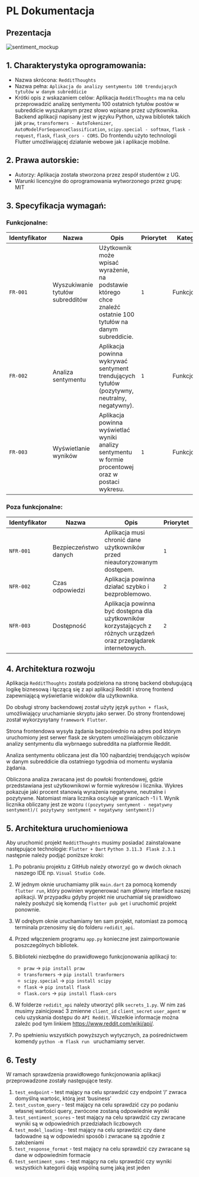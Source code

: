 # PL Dokumentacja 

## Prezentacja

![sentiment_mockup](https://user-images.githubusercontent.com/90191027/231772360-91537aff-3df4-463b-8d78-877852df7371.png)


## 1. Charakterystyka oprogramowania:
- Nazwa skrócona: `RedditThoughts`
- Nazwa pełna: `Aplikacja do analizy sentymentu 100 trendujących tytułów w danym subreddicie`
- Krótki opis z wskazaniem celów: 
   Aplikacja `RedditThoughts` ma na celu przeprowadzić analizę sentymentu 100 ostatnich tytułów postów w subreddicie wyszukanym przez słowo wpisane przez użytkownika. Backend aplikacji napisany jest w języku Python, używa bibliotek takich jak `praw`, `transformers - AutoTokenizer`, `AutoModelForSequenceClassification`, `scipy.special - softmax`, `flask - request`, `flask`, `flask_cors - CORS`. Do frontendu użyto technologii Flutter umożliwiającej działanie webowe jak i aplikacje mobilne.

## 2. Prawa autorskie:
- Autorzy: Aplikacja została stworzona przez zespół studentów z UG.
- Warunki licencyjne do oprogramowania wytworzonego przez grupę: MIT

## 3. Specyfikacja wymagań:
### Funkcjonalne:
| Identyfikator | Nazwa | Opis | Priorytet | Kategoria |
| --- | --- | --- | --- | --- |
| `FR-001` | Wyszukiwanie tytułów subredditów | Użytkownik może wpisać wyrażenie, na podstawie którego chce znaleźć ostatnie 100 tytułów na danym subreddicie. | `1` | Funkcjonalne |
| `FR-002` | Analiza sentymentu | Aplikacja powinna wykrywać sentyment trendujących tytułów (pozytywny, neutralny, negatywny). | `1` | Funkcjonalne |
| `FR-003` | Wyświetlanie wyników | Aplikacja powinna wyświetlać wyniki analizy sentymentu w formie procentowej oraz w postaci wykresu. | `1` | Funkcjonalne |

### Poza funkcjonalne:
| Identyfikator | Nazwa | Opis | Priorytet | Kategoria |
| --- | --- | --- | --- | --- |
| `NFR-001` | Bezpieczeństwo danych | Aplikacja musi chronić dane użytkowników przed nieautoryzowanym dostępem. | `1` | Poza funkcjonalne |
| `NFR-002` | Czas odpowiedzi | Aplikacja powinna działać szybko i bezproblemowo. | `2` | Poza funkcjonalne |
| `NFR-003` | Dostępność | Aplikacja powinna być dostępna dla użytkowników korzystających z różnych urządzeń oraz przeglądarek internetowych. | `2` | Pozafunkcjonalne |
## 4. Architektura rozwoju

Aplikacja `RedditThoughts` została podzielona na stronę backend obsługującą logikę biznesową i łączącą się z api aplikacji Reddit i stronę frontend zapewniającą wyświetlanie widoków dla użytkownika. 

Do obsługi strony backendowej został użyty język `python + flask`, umożliwiający uruchamianie skryptu jako serwer. Do strony frontendowej został wykorzysytany `framework Flutter`. 

Strona frontendowa wysyła żądania bezpośrednio na adres pod którym uruchomiony jest serwer flask ze skryptem umożliwiającym obliczanie analizy sentymentu dla wybrnaego subreddita na platformie Reddit. 

Analiza sentymentu obliczana jest dla 100 najbardziej trendujących wpisów w danym subreddicie dla ostatniego tygodnia od momentu wysłania żądania. 

Obliczona analiza zwracana jest do powłoki frontendowej, gdzie przedstawiana jest użytkownikowi w formie wykresów i licznika. Wykres pokazuje jaki procent stanowią wyrażenia negatywne, neutralne i pozytywne. Natomiast miara licznika oscyluje w granicach -1 i 1. Wynik licznika obliczany jest ze wzoru `((pozytywny sentyment - negatywny sentyment)/( pozytywny sentyment + negatywny sentyment))`

## 5. Architektura uruchomieniowa
Aby uruchomić projekt `RedditThoughts` musimy posiadać zainstalowane następujące technologie: `Flutter + Dart` `Python 3.11.3 ` `Flask 2.3.1` następnie należy podjąć poniższe kroki:
   1. Po pobraniu projektu z GitHub należy otworzyć go w dwóch oknach naszego IDE np. `Visual Studio Code`.
   2. W jednym oknie uruchamiamy plik `main.dart` za pomocą komendy `flutter run`, który powinien wygenerować nam główny interface naszej aplikacji. W przypadku       gdyby projekt nie uruchamiał się prawidłowo należy posłużyć się komendą `flutter pub get` i uruchomić projekt ponownie. 
   3. W odrębym oknie uruchamiamy ten sam projekt, natomiast za pomocą terminala przenosimy się do folderu `redidit_api`. 
   4. Przed włączeniem programu `app.py` konieczne jest zaimportowanie poszczególnych bibliotek.
   5. Biblioteki niezbędne do prawidłowego funkcjonowania aplikacji to: 
      -  `praw` -> `pip install praw`
      - `transformers` -> `pip install tranformers`                  
      - `scipy.special` -> `pip install scipy` 
      - `flask` -> `pip install flask` 
      - `flask.cors` -> `pip install flask-cors`
      
   6. W folderze `redidit_api` należy utworzyć plik `secrets_1.py`.  W nim zaś musimy zainicjować 3 zmienne `client_id` `client_secret` `user_agent` w celu           uzyskania dostępu do `API Reddit`. Wszelkie informacje można zaleźc pod tym linkiem https://www.reddit.com/wiki/api/.
   7. Po spełnieniu wszystkich powyższych wytycznych, za pośrednictwem komendy `python -m flask run ` uruchamiamy server.
## 6. Testy
W ramach sprawdzenia prawidłowego funkcjonowania aplikacji przeprowadzone zostały następujące testy.

1. `test_endpoint` - test mający na celu sprawdzić czy endpoint ‘/’ zwraca domyślną wartośc, którą jest ‘business’
2. `test_custom_query` - test mający na celu sprawdzić czy po podaniu własnej wartości query, zwrócone zostaną odpowiednie wyniki 
3. `test_sentiment_scores` - test mający na celu sprawdzić czy zwracane wyniki są w odpowiednich przedziałach liczbowych
4. `test_model_loading` - test mający na celu sprawdzić czy dane ładowadne są w odpowiedni sposób i zwracane są zgodnie z założeniami
5. `test_response_format` - test mający na celu sprawdzić czy zwracane są dane w odpowiednim formacie
6. `test_sentiment_sums` - test mający na celu sprawdzić czy wyniki wszystkich kategorii dają wspólną sumę jaką jest jeden
